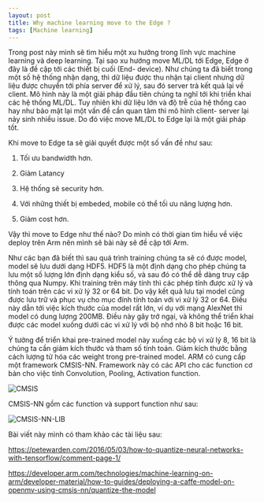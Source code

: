 ```yaml
---
layout: post
title: Why machine learning move to the Edge ?
tags: [Machine learning]
---
```


Trong post này mình sẽ tìm hiểu một xu hướng trong lĩnh vực machine learning và deep learning. Tại sao xu hướng move ML/DL tới Edge, Edge ở đây là đề cập tới các thiết bị cuối (End- device). Như chúng ta đã biết trong một số hệ thống nhận dạng, thì dữ liệu được thu nhận tại client nhưng dữ liệu được chuyển tới phía server để xử lý, sau đó server trả kết quả lại về client. Mô hình này là một giải pháp đầu tiên chúng ta nghĩ tới khi triển khai các hệ thống ML/DL. Tuy nhiên khi dữ liệu lớn và độ trễ của hệ thống cao hay như bảo mật lại một vấn đề cần quan tâm thì mô hình client- server lại nảy sinh nhiều issue. Do đó việc move ML/DL to Edge lại là một giải pháp tốt.

Khi move to Edge ta sẽ giải quyết được một số vấn đề như sau: 

1. Tối ưu bandwidth hơn.

2. Giảm Latancy 

3. Hệ thống sẽ security hơn.

4. Với những thiết bị embeded, mobile có thể tối ưu năng lượng hơn.

5. Giảm cost hơn.

Vậy thì move to Edge như thế nào? Do mình có thời gian tìm hiểu về việc deploy trên Arm nên mình sẽ bài này sẽ đề cập tới Arm.

Như các bạn đã biết thì sau quá trình training chúng ta sẽ có được model, model sẽ lưu dưới dạng HDF5. HDF5 là một định dạng cho phép chúng ta lưu một số lượng lớn định dạng kiểu số, và sau đó có thể dễ dàng truy cập thông qua Numpy. Khi training trên máy tính thì các phép tính được xử lý và tính toán trên các vi xử lý 32 or 64 bit. Do vậy kết quả lưu tại model cũng được lưu trữ và phục vụ cho mục đính tính toán với vi xử lý 32 or 64. Điều này dẫn tới việc kích thước của model rất lớn, ví dụ với mạng AlexNet thì model có dung lượng 200MB. Điều này gây trở ngại, và không thể triển khai được các model xuống dưới các vi xử lý với bộ nhớ nhỏ 8 bit hoặc 16 bit. 

Ý tưởng để triển khai pre-trained model này xuống các bộ vi xử lý 8, 16 bit là chúng ta cần giảm kích thước và tham số tính toán. 
Giảm kích thước bằng cách lượng tử hóa các weight trong pre-trained model. ARM có cung cấp một framework CMSIS-NN. 
Framework này có các API cho các function cơ bản cho việc tính Convolution, Pooling, Activation function. 

![CMSIS](https://developer.arm.com/-/media/developer/Block%20Diagrams/CMSIS%20Graphic_flow-05.png?revision=89271063-893f-4961-859e-0e8a8fa5f513&hash=50FB5155F57C0035C502B8818D66DC95782A1346&h=460&w=250&la=en "CMSIS-NN")

CMSIS-NN gồm các function và support function như sau:

![CMSIS-NN-LIB](http://www.keil.com/pack/doc/CMSIS_Dev/NN/html/CMSIS-NN-OVERVIEW.PNG "CMSIS-NN-LIB")

Bài viết này mình có tham khảo các tài liệu sau:

https://petewarden.com/2016/05/03/how-to-quantize-neural-networks-with-tensorflow/comment-page-1/

https://developer.arm.com/technologies/machine-learning-on-arm/developer-material/how-to-guides/deploying-a-caffe-model-on-openmv-using-cmsis-nn/quantize-the-model

